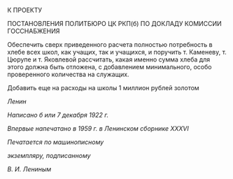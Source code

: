 К ПРОЕКТУ

ПОСТАНОВЛЕНИЯ ПОЛИТБЮРО ЦК РКП(б) ПО ДОКЛАДУ КОМИССИИ ГОССНАБЖЕНИЯ

Обеспечить сверх приведенного расчета полностью потребность в хлебе всех школ, как учащих, так и учащихся, и поручить т. Каменеву, т. Цюрупе и т. Яковлевой рассчи­тать, какая именно сумма хлеба для этого должна быть отложена, с добавлением мини­мального, особо проверенного количества на служащих.

Добавить еще на расходы на школы 1 миллион рублей золотом

_Ленин_

  

_Написано б или 7 декабря 1922 г._

_Впервые напечатано в 1959 г. в Ленинском сборнике_ _XXXVI_

  

_Печатается по машинописному_

_экземпляру, подписанному_

_В. И. Лениным_